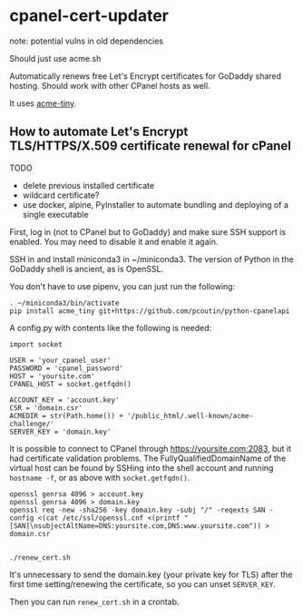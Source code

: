 cpanel-cert-updater
===================

note: potential vulns in old dependencies

Should just use acme.sh

Automatically renews free Let's Encrypt certificates for GoDaddy shared
hosting.  Should work with other CPanel hosts as well.

It uses [acme-tiny](https://github.com/diafygi/acme-tiny).

## How to automate Let's Encrypt TLS/HTTPS/X.509 certificate renewal for cPanel

TODO

  * delete previous installed certificate
  * wildcard certificate?
  * use docker, alpine, PyInstaller to automate bundling and deploying of a
    single executable

First, log in (not to CPanel but to GoDaddy) and make sure SSH support is
enabled. You may need to disable it and enable it again.

SSH in and install miniconda3 in ~/miniconda3. The version of Python in
the GoDaddy shell is ancient, as is OpenSSL.

You don't have to use pipenv, you can just run the following:

```
. ~/miniconda3/bin/activate
pip install acme_tiny git+https://github.com/pcoutin/python-cpanelapi
```

A config.py with contents like the following is needed:

```
import socket

USER = 'your_cpanel_user'
PASSWORD = 'cpanel_password'
HOST = 'yoursite.com'
CPANEL_HOST = socket.getfqdn()

ACCOUNT_KEY = 'account.key'
CSR = 'domain.csr'
ACMEDIR = str(Path.home()) + '/public_html/.well-known/acme-challenge/'
SERVER_KEY = 'domain.key'
```

It is possible to connect to CPanel through https://yoursite.com:2083, but
it had certificate validation problems. The FullyQualifiedDomainName of the
virtual host can be found by SSHing into the shell account and running
`hostname -f`, or as above with `socket.getfqdn()`.

```
openssl genrsa 4096 > account.key
openssl genrsa 4096 > domain.key
openssl req -new -sha256 -key domain.key -subj "/" -reqexts SAN -config <(cat /etc/ssl/openssl.cnf <(printf "[SAN]\nsubjectAltName=DNS:yoursite.com,DNS:www.yoursite.com")) > domain.csr


./renew_cert.sh
```

It's unnecessary to send the domain.key (your private key for TLS) after the
first time setting/renewing the certificate, so you can unset `SERVER_KEY`.

Then you can run `renew_cert.sh` in a crontab.
